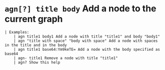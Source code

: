 <!-- TITLE: agn -->

#  `agn[?] title body`   Add a node to the current graph


```
| Examples: 
    | agn title1 body1 Add a node with title "title1" and body "body1"
    | agn "title with space" "body with space" Add a node with spaces in the title and in the body
    | agn title1 base64:Ym9keTE= Add a node with the body specified as base64
    | agn- title1 Remove a node with title "title1"
    | agn? Show this help
```
